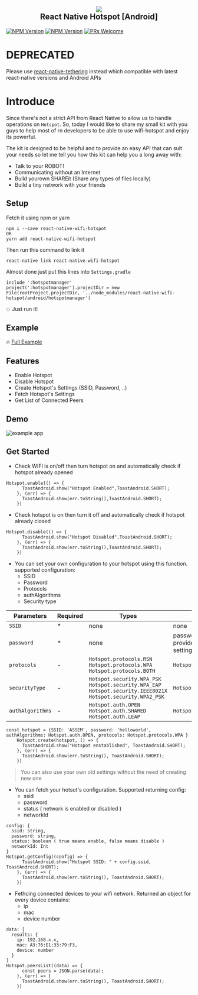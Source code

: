 <h2 align="center">
  <img src="/docs/wifi-hotspot-app.jpg" /><br>
  React Native Hotspot [Android]
</h2>

[![NPM Version](https://img.shields.io/badge/npm-1.0.0-orange.svg)](https://www.npmjs.com/package/react-native-wifi-hotspot)
[![NPM Version](https://img.shields.io/badge/yarn-1.0.0-red.svg)](https://yarnpkg.com/en/package/react-native-wifi-hotspot)
[![PRs Welcome](https://img.shields.io/badge/PRs-welcome-brightgreen.svg)](#)

# DEPRECATED
Please use [react-native-tethering](https://github.com/aboozaid/react-native-tethering) instead which compatible with latest react-native versions and Android APIs
# Introduce
Since there's not a strict API from React Native to allow us to handle operations on `Hotspot`. So, today I would like to share my small kit with you guys to help most of rn developers to be able to use wifi-hotspot and enjoy its powerful.

The kit is designed to be helpful and to provide an easy API that can suit your needs so let me tell you how this kit can help you a long away with:
  * Talk to your ROBOT!
  * Communicating without an Internet
  * Build yourown SHAREit (Share any types of files locally)
  * Build a tiny network with your friends

## Setup
Fetch it using npm or yarn
```
npm i --save react-native-wifi-hotspot
OR
yarn add react-native-wifi-hotspot
```
Then run this command to link it
```
react-native link react-native-wifi-hotspot
```
Almost done just put this lines into `Settings.gradle`
```
include ':hotspotmanager'
project(':hotspotmanager').projectDir = new File(rootProject.projectDir, '../node_modules/react-native-wifi-hotspot/android/hotspotmanager')
```
💥 Just run it!

## Example
🔥 [Full Example](https://github.com/assemmohamedali/react-native-wifi-hotspot/tree/master/Example)

## Features
  * Enable Hotspot
  * Disable Hotspot
  * Create Hotspot's Settings (SSID, Password, ..)
  * Fetch Hotspot's Settings
  * Get List of Connected Peers

## Demo
![example app](/docs/image.gif)

## Get Started

* Check WIFI is on/off then turn hotspot on and automatically check if hotspot already opened
~~~
Hotspot.enable(() => {
      ToastAndroid.show("Hotspot Enabled",ToastAndroid.SHORT);
    }, (err) => {
      ToastAndroid.show(err.toString(),ToastAndroid.SHORT);
    })
~~~

* Check hotspot is on then turn it off and automatically check if hotspot already closed
~~~
Hotspot.disable(() => {
      ToastAndroid.show("Hotspot Disabled",ToastAndroid.SHORT);
    }, (err) => {
      ToastAndroid.show(err.toString(),ToastAndroid.SHORT);
    })
~~~

* You can set your own configuration to your hotspot using this function. supported configuration:
  * SSID
  * Password
  * Protocols
  * authAlgorithms
  * Security type
  

| Parameters | Required | Types | Default
| --- | --- | --- | --- |
| `SSID` | * | none | none
| `password` | * | none | password should be provided if you will use our settings |
| `protocols` | - | `Hotspot.protocols.RSN` <br> `Hotspot.protocols.WPA` <br>`Hotspot.protocols.BOTH`| `Hotspot.protocols.BOTH` |
| `securityType` | - | `Hotspot.security.WPA_PSK` <br> `Hotspot.security.WPA_EAP` <br> `Hotspot.security.IEEE8021X` <br> `Hotspot.security.WPA2_PSK` | `Hotspot.security.WPA2_PSK` |
| `authAlgorithms` | - | `Hotspot.auth.OPEN` <br> `Hotspot.auth.SHARED` <br> `Hotspot.auth.LEAP` | `Hotspot.auth.SHARED` |

~~~
const hotspot = {SSID: 'ASSEM', password: 'helloworld', authAlgorithms: Hotspot.auth.OPEN, protocols: Hotspot.protocols.WPA }
    Hotspot.create(hotspot, () => {
      ToastAndroid.show("Hotspot enstablished", ToastAndroid.SHORT);
    }, (err) => {
      ToastAndroid.show(err.toString(), ToastAndroid.SHORT);
    })
~~~
> You can also use your own old settings without the need of creating new one

* You can fetch your hotsot's configuration. Supported returning config:
  * ssid
  * password
  * status ( network is enabled or disabled )
  * networkId
~~~
config: {
  ssid: string,
  password: string,
  status: boolean ( true means enable, false means disable )
  networkId: Int
}
Hotspot.getConfig((config) => {
      ToastAndroid.show("Hotspot SSID: " + config.ssid, ToastAndroid.SHORT);
    }, (err) => {
      ToastAndroid.show(err.toString(), ToastAndroid.SHORT);
    })
~~~

* Fethcing connected devices to your wifi network. Returned an object for every device contains:
  * ip
  * mac
  * device number
~~~
data: [
  results: {
    ip: 192.168.x.x,
    mac: A3:76:E1:33:79:F3,
    device: number
  }
]
Hotspot.peersList((data) => {
      const peers = JSON.parse(data);
    }, (err) => {
      ToastAndroid.show(err.toString(), ToastAndroid.SHORT);
    })
~~~
